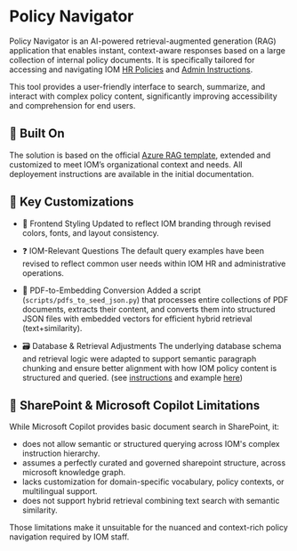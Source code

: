 # Policy Navigator

Policy Navigator is an AI-powered retrieval-augmented generation (RAG) application that enables instant, context-aware responses based on a large collection of internal policy documents. It is specifically tailored for accessing and navigating IOM [HR Policies](https://hrhandbook.iom.int/hr-policy-framework) and [Admin Instructions](https://iomint.sharepoint.com/sites/DMSPortal/Instructions/Forms/AllItems.aspx). 


This tool provides a user-friendly interface to search, summarize, and interact with complex policy content, significantly improving accessibility and comprehension for end users.

## 🔧 Built On

The solution is based on the official [Azure RAG template](https://github.com/Azure-Samples/rag-postgres-openai-python), extended and customized to meet IOM’s organizational context and needs. All deployement instructions are available in the initial documentation.

## 🔄 Key Customizations

* 🎨 Frontend Styling
Updated to reflect IOM branding through revised colors, fonts, and layout consistency.

* ❓ IOM-Relevant Questions
The default query examples have been revised to reflect common user needs within IOM HR and administrative operations.

* 📄 PDF-to-Embedding Conversion
Added a script (`scripts/pdfs_to_seed_json.py`) that processes entire collections of PDF documents, extracts their content, and converts them into structured JSON files with embedded vectors for efficient hybrid retrieval (text+similarity).

* 🗃️ Database & Retrieval Adjustments
The underlying database schema and retrieval logic were adapted to support semantic paragraph chunking and ensure better alignment with how IOM policy content is structured and queried. (see [instructions](https://github.com/Azure-Samples/rag-postgres-openai-python/blob/main/docs/customize_data.md) and example [here](https://github.com/Azure-Samples/rag-postgres-openai-python/compare/main...otherdata#diff-0b3400c800b5efbb349e6dd4fab56beadf258fb77aad1a12e8652e151fae7bee))


## 🚫 SharePoint & Microsoft Copilot Limitations

While Microsoft Copilot provides basic document search in SharePoint, it:

*  does not allow semantic or structured querying across IOM's complex instruction hierarchy.
* assumes a perfectly curated and governed sharepoint structure, across microsoft knowledge graph.
* lacks customization for domain-specific vocabulary, policy contexts, or multilingual support.
* does not support hybrid retrieval combining text search with semantic similarity.

Those limitations make it unsuitable for the nuanced and context-rich policy navigation required by IOM staff.

